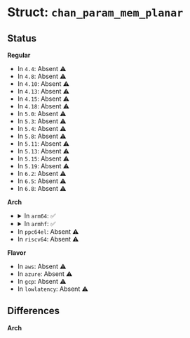 # Struct: <code>chan_param_mem_planar</code>

## Status
<b>Regular</b>
<ul>
<li>
In <code>4.4</code>: Absent ⚠️
</li>
<li>
In <code>4.8</code>: Absent ⚠️
</li>
<li>
In <code>4.10</code>: Absent ⚠️
</li>
<li>
In <code>4.13</code>: Absent ⚠️
</li>
<li>
In <code>4.15</code>: Absent ⚠️
</li>
<li>
In <code>4.18</code>: Absent ⚠️
</li>
<li>
In <code>5.0</code>: Absent ⚠️
</li>
<li>
In <code>5.3</code>: Absent ⚠️
</li>
<li>
In <code>5.4</code>: Absent ⚠️
</li>
<li>
In <code>5.8</code>: Absent ⚠️
</li>
<li>
In <code>5.11</code>: Absent ⚠️
</li>
<li>
In <code>5.13</code>: Absent ⚠️
</li>
<li>
In <code>5.15</code>: Absent ⚠️
</li>
<li>
In <code>5.19</code>: Absent ⚠️
</li>
<li>
In <code>6.2</code>: Absent ⚠️
</li>
<li>
In <code>6.5</code>: Absent ⚠️
</li>
<li>
In <code>6.8</code>: Absent ⚠️
</li>
</ul>
<b>Arch</b>
<ul>
<li>
<details>
<summary>In <code>arm64</code>: ✅</summary>

```c
struct chan_param_mem_planar {
    u32 xv;
    u32 yv;
    u32 xb;
    u32 yb;
    u32 res1;
    u32 nsb;
    u32 lnpb;
    u32 ubo_l;
    u32 ubo_h;
    u32 vbo_l;
    u32 vbo_h;
    u32 res2;
    u32 fw;
    u32 fh_l;
    u32 fh_h;
    u32 res3;
    u32 eba0;
    u32 eba1;
    u32 bpp;
    u32 sl;
    u32 pfs;
    u32 bam;
    u32 res4;
    u32 npb;
    u32 res5;
    u32 sat;
    u32 res6;
};
```
</details>
</li>
<li>
<details>
<summary>In <code>armhf</code>: ✅</summary>

```c
struct chan_param_mem_planar {
    u32 xv;
    u32 yv;
    u32 xb;
    u32 yb;
    u32 res1;
    u32 nsb;
    u32 lnpb;
    u32 ubo_l;
    u32 ubo_h;
    u32 vbo_l;
    u32 vbo_h;
    u32 res2;
    u32 fw;
    u32 fh_l;
    u32 fh_h;
    u32 res3;
    u32 eba0;
    u32 eba1;
    u32 bpp;
    u32 sl;
    u32 pfs;
    u32 bam;
    u32 res4;
    u32 npb;
    u32 res5;
    u32 sat;
    u32 res6;
};
```
</details>
</li>
<li>
In <code>ppc64el</code>: Absent ⚠️
</li>
<li>
In <code>riscv64</code>: Absent ⚠️
</li>
</ul>
<b>Flavor</b>
<ul>
<li>
In <code>aws</code>: Absent ⚠️
</li>
<li>
In <code>azure</code>: Absent ⚠️
</li>
<li>
In <code>gcp</code>: Absent ⚠️
</li>
<li>
In <code>lowlatency</code>: Absent ⚠️
</li>
</ul>

## Differences
<b>Arch</b>
<ul>
</ul>
